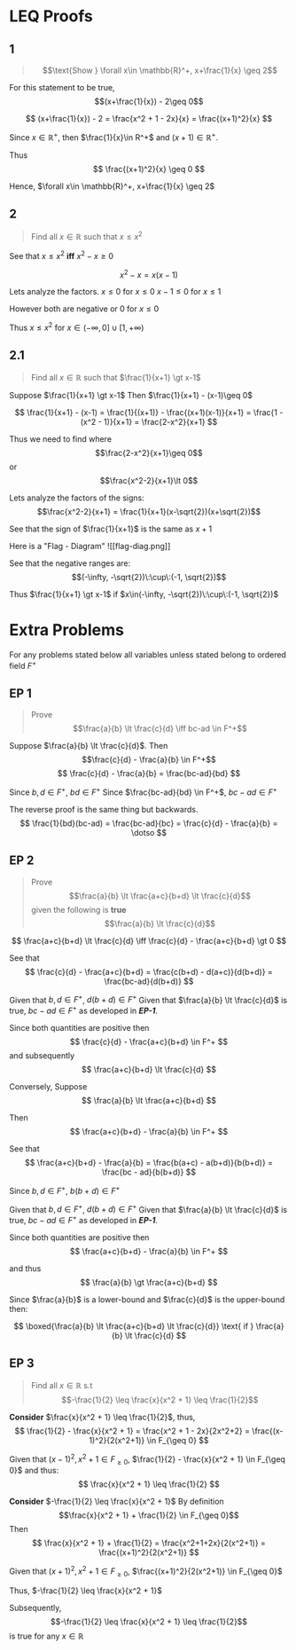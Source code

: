 # LEQ Proofs
## 1
> $$\text{Show } \forall x\in \mathbb{R}^+, x+\frac{1}{x} \geq 2$$

For this statement to be true,
$$(x+\frac{1}{x}) - 2\geq 0$$

$$
(x+\frac{1}{x}) - 2 = \frac{x^2 + 1 - 2x}{x} = \frac{(x+1)^2}{x}
$$

Since $x\in \mathbb{R}^+$, then $\frac{1}{x}\in R^+$ and $(x+1) \in \mathbb{R}^+$.

Thus
$$
\frac{(x+1)^2}{x} \geq 0
$$

Hence, $\forall x\in \mathbb{R}^+, x+\frac{1}{x} \geq 2$

## 2
> Find all $x\in \mathbb{R}$ such that $x \leq x^2$

See that $x \leq x^2$ **iff** $x^2 - x \geq 0$

$$x^2 - x = x(x-1)$$

Lets analyze the factors.
$x \leq 0$ for $x \leq 0$
$x - 1 \leq 0$ for $x \leq 1$

However both are negative or 0 for $x \leq 0$

Thus $x \leq x^2$ for $x \in (-\infty, 0] \cup [1,+\infty)$

## 2.1
> Find all $x\in \mathbb{R}$ such that $\frac{1}{x+1} \gt x-1$

Suppose $\frac{1}{x+1} \gt x-1$
Then $\frac{1}{x+1} - (x-1)\geq 0$

$$
\frac{1}{x+1} - (x-1) = \frac{1}{(x+1)} - \frac{(x+1)(x-1)}{x+1} = \frac{1 - (x^2 - 1)}{x+1} = \frac{2-x^2}{x+1}
$$

Thus we need to find where 
$$\frac{2-x^2}{x+1}\geq 0$$
or 
$$\frac{x^2-2}{x+1}\lt 0$$

Lets analyze the factors of the signs:
$$\frac{x^2-2}{x+1} = \frac{1}{x+1}(x-\sqrt{2})(x+\sqrt{2})$$

See that the sign of $\frac{1}{x+1}$ is the same as $x+1$

Here is a "Flag - Diagram"
![[flag-diag.png]]

See that the negative ranges are:
$$(-\infty, -\sqrt{2})\:\cup\:(-1, \sqrt{2})$$

Thus $\frac{1}{x+1} \gt x-1$ if $x\in(-\infty, -\sqrt{2})\:\cup\:(-1, \sqrt{2})$

# Extra Problems
For any problems stated below all variables unless stated belong to ordered field $F^+$

## EP 1
> Prove $$\frac{a}{b} \lt \frac{c}{d} \iff bc-ad \in F^+$$


Suppose $\frac{a}{b} \lt \frac{c}{d}$.
Then $$\frac{c}{d} - \frac{a}{b} \in F^+$$
$$
\frac{c}{d} - \frac{a}{b} = \frac{bc-ad}{bd}
$$

Since $b, d \in F^+$, $bd \in F^+$
Since $\frac{bc-ad}{bd} \in F^+$, $bc-ad \in F^+$

The reverse proof is the same thing but backwards. 
$$
\frac{1}{bd}(bc-ad) = \frac{bc-ad}{bc} = \frac{c}{d} - \frac{a}{b} = \dotso
$$

## EP 2
> Prove
> $$\frac{a}{b} \lt \frac{a+c}{b+d} \lt \frac{c}{d}$$
> given the following is **true**
> $$\frac{a}{b} \lt \frac{c}{d}$$

$$
\frac{a+c}{b+d} \lt \frac{c}{d} \iff \frac{c}{d} - \frac{a+c}{b+d} \gt 0
$$

See that 
$$
\frac{c}{d} - \frac{a+c}{b+d} = \frac{c(b+d) - d(a+c)}{d(b+d)} = \frac{bc-ad}{d(b+d)}
$$

Given that $b, d \in F^+$, $d(b+d) \in F^+$
Given that $\frac{a}{b} \lt \frac{c}{d}$ is true, $bc-ad \in F^+$ as developed in ***EP-1***.

Since both quantities are positive then 
$$
\frac{c}{d} - \frac{a+c}{b+d} \in F^+
$$
and subsequently  
$$
\frac{a+c}{b+d} \lt \frac{c}{d}
$$

Conversely, Suppose 
$$
\frac{a}{b} \lt \frac{a+c}{b+d} 
$$

Then 
$$
\frac{a+c}{b+d}  - \frac{a}{b} \in F^+
$$

See that 
$$
\frac{a+c}{b+d}  - \frac{a}{b} = \frac{b(a+c) - a(b+d)}{b(b+d)} = \frac{bc - ad}{b(b+d)}
$$

Since $b, d \in F^+$, $b(b+d) \in F^+$

Given that $b, d \in F^+$, $d(b+d) \in F^+$
Given that $\frac{a}{b} \lt \frac{c}{d}$ is true, $bc-ad \in F^+$ as developed in ***EP-1***.

Since both quantities are positive then 
$$
\frac{a+c}{b+d} - \frac{a}{b} \in F^+
$$

and thus
$$
\frac{a}{b} \gt \frac{a+c}{b+d}
$$

Since $\frac{a}{b}$ is a lower-bound and $\frac{c}{d}$ is the upper-bound then:

$$
\boxed{\frac{a}{b} \lt \frac{a+c}{b+d} \lt \frac{c}{d}} \text{ if } \frac{a}{b} \lt \frac{c}{d}
$$

## EP 3
> Find all $x \in \mathbb R$ s.t
> $$-\frac{1}{2} \leq \frac{x}{x^2 + 1} \leq \frac{1}{2}$$

**Consider** $\frac{x}{x^2 + 1} \leq \frac{1}{2}$, thus, 
$$
\frac{1}{2} - \frac{x}{x^2 + 1} = \frac{x^2 + 1 - 2x}{2x^2+2} = \frac{(x-1)^2}{2(x^2+1)} \in F_{\geq 0}
$$

Given that $(x-1)^2, x^2+1\in F_{\geq 0}$, $\frac{1}{2} - \frac{x}{x^2 + 1} \in F_{\geq 0}$ and thus:
$$
\frac{x}{x^2 + 1} \leq \frac{1}{2}
$$

**Consider** $-\frac{1}{2} \leq \frac{x}{x^2 + 1}$
By definition
$$\frac{x}{x^2 + 1} + \frac{1}{2} \in F_{\geq 0}$$
Then
$$
\frac{x}{x^2 + 1} + \frac{1}{2} = \frac{x^2+1+2x}{2(x^2+1)} = \frac{(x+1)^2}{2(x^2+1)} 
$$

Given that $(x+1)^2, x^2+1\in F_{\geq 0}$, $\frac{(x+1)^2}{2(x^2+1)}  \in F_{\geq 0}$ 

Thus, $-\frac{1}{2} \leq \frac{x}{x^2 + 1}$

Subsequently,
$$-\frac{1}{2} \leq \frac{x}{x^2 + 1} \leq \frac{1}{2}$$
is true for any $x \in \mathbb R$


<!-- needs improvement -->

